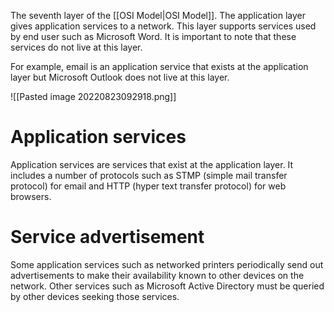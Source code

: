 The seventh layer of the [[OSI Model|OSI Model]]. The application layer gives application services to a network. This layer supports services used by end user such as Microsoft Word. It is important to note that these services do not live at this layer.

For example, email is an application service that exists at the application layer but Microsoft Outlook does not live at this layer.

![[Pasted image 20220823092918.png]]

# Application services
Application services are services that exist at the application layer. It includes a number of protocols such as STMP (simple mail transfer protocol) for email and HTTP (hyper text transfer protocol) for web browsers.

# Service advertisement
Some application services such as networked printers periodically send out advertisements to make their availability known to other devices on the network. Other services such as Microsoft Active Directory must be queried by other devices seeking those services.